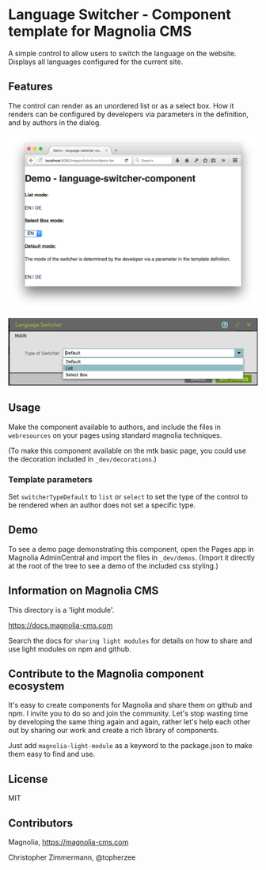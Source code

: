 # Language Switcher - Component template for Magnolia CMS

A simple control to allow users to switch the language on the website. Displays all languages configured for the current site.

## Features
The control can render as an unordered list or as a select box.
How it renders can be configured by developers via parameters in the definition, and by authors in the dialog.

![Demo page with component](/_dev/README-language-switcher.png)

![Component Dialog](/_dev/README-language-switcher-dialog.png)

## Usage
Make the component available to authors, and include the files in `webresources` on your pages using standard magnolia techniques.

(To make this component available on the mtk basic page, you could use the decoration included in `_dev/decorations`.)

### Template parameters
Set `switcherTypeDefault` to `list` or `select` to set the type of the control to be rendered when an author does not set a specific type.

## Demo
To see a demo page demonstrating this component, open the Pages app in Magnolia AdminCentral and import the files in `_dev/demos`. (Import it directly at the root of the tree to see a demo of the included css styling.)


## Information on Magnolia CMS
This directory is a 'light module'.

https://docs.magnolia-cms.com

Search the docs for `sharing light modules` for details on how to share and use light modules on npm and github.


## Contribute to the Magnolia component ecosystem
It's easy to create components for Magnolia and share them on github and npm. I invite you to do so and join the community. Let's stop wasting time by developing the same thing again and again, rather let's help each other out by sharing our work and create a rich library of components.

Just add `magnolia-light-module` as a keyword to the package.json to make them easy to find and use.


## License

MIT

## Contributors

Magnolia, https://magnolia-cms.com

Christopher Zimmermann, @topherzee
